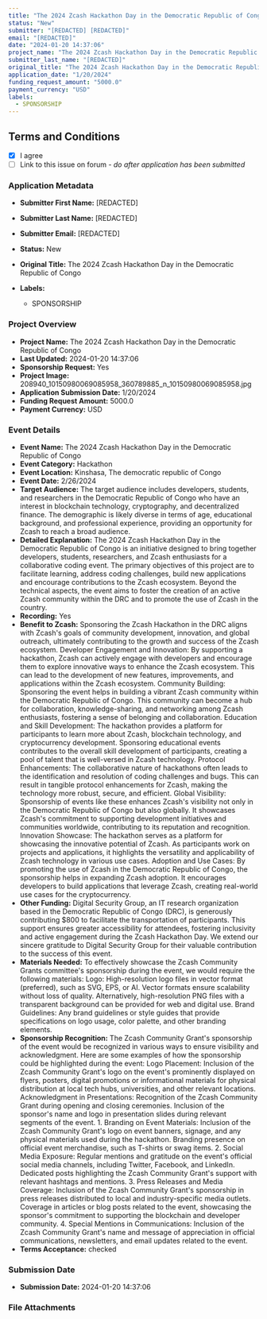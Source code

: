 ```yaml
---
title: "The 2024 Zcash Hackathon Day in the Democratic Republic of Congo"
status: "New"
submitter: "[REDACTED] [REDACTED]"
email: "[REDACTED]"
date: "2024-01-20 14:37:06"
project_name: "The 2024 Zcash Hackathon Day in the Democratic Republic of Congo"
submitter_last_name: "[REDACTED]"
original_title: "The 2024 Zcash Hackathon Day in the Democratic Republic of Congo"
application_date: "1/20/2024"
funding_request_amount: "5000.0"
payment_currency: "USD"
labels:
  - SPONSORSHIP
---
```


## Terms and Conditions

- [X] I agree
- [ ] Link to this issue on forum - _do after application has been submitted_

### Application Metadata

- **Submitter First Name:**
  [REDACTED]
- **Submitter Last Name:**
  [REDACTED]
- **Submitter Email:**
  [REDACTED]
- **Status:**
  New
- **Original Title:**
  The 2024 Zcash Hackathon Day in the Democratic Republic of Congo

- **Labels:**
  - SPONSORSHIP

### Project Overview

- **Project Name:**
  The 2024 Zcash Hackathon Day in the Democratic Republic of Congo
- **Last Updated:**
  2024-01-20 14:37:06
- **Sponsorship Request:**
  Yes
- **Project Image:**
  208940_10150980069085958_360789885_n_10150980069085958.jpg
- **Application Submission Date:**
  1/20/2024
- **Funding Request Amount:**
  5000.0
- **Payment Currency:**
  USD

### Event Details

- **Event Name:**
  The 2024 Zcash Hackathon Day in the Democratic Republic of Congo
- **Event Category:**
  Hackathon
- **Event Location:**
  Kinshasa, The democratic republic of Congo
- **Event Date:**
  2/26/2024
- **Target Audience:**
  The target audience includes developers, students, and researchers in the Democratic Republic of Congo who have an interest in blockchain technology, cryptography, and decentralized finance. The demographic is likely diverse in terms of age, educational background, and professional experience, providing an opportunity for Zcash to reach a broad audience.
- **Detailed Explanation:**
  The 2024 Zcash Hackathon Day in the Democratic Republic of Congo is an initiative designed to bring together developers, students, researchers, and Zcash enthusiasts for a collaborative coding event. The primary objectives of this project are to facilitate learning, address coding challenges, build new applications and encourage contributions to the Zcash ecosystem. Beyond the technical aspects, the event aims to foster the creation of an active Zcash community within the DRC and to promote the use of Zcash in the country.
- **Recording:**
  Yes
- **Benefit to Zcash:**
  Sponsoring the Zcash Hackathon in the DRC aligns with Zcash's goals of community development, innovation, and global outreach, ultimately contributing to the growth and success of the Zcash ecosystem. Developer Engagement and Innovation: By supporting a hackathon, Zcash can actively engage with developers and encourage them to explore innovative ways to enhance the Zcash ecosystem. This can lead to the development of new features, improvements, and applications within the Zcash ecosystem. Community Building: Sponsoring the event helps in building a vibrant Zcash community within the Democratic Republic of Congo. This community can become a hub for collaboration, knowledge-sharing, and networking among Zcash enthusiasts, fostering a sense of belonging and collaboration. Education and Skill Development: The hackathon provides a platform for participants to learn more about Zcash, blockchain technology, and cryptocurrency development. Sponsoring educational events contributes to the overall skill development of participants, creating a pool of talent that is well-versed in Zcash technology. Protocol Enhancements: The collaborative nature of hackathons often leads to the identification and resolution of coding challenges and bugs. This can result in tangible protocol enhancements for Zcash, making the technology more robust, secure, and efficient. Global Visibility: Sponsorship of events like these enhances Zcash's visibility not only in the Democratic Republic of Congo but also globally. It showcases Zcash's commitment to supporting development initiatives and communities worldwide, contributing to its reputation and recognition. Innovation Showcase: The hackathon serves as a platform for showcasing the innovative potential of Zcash. As participants work on projects and applications, it highlights the versatility and applicability of Zcash technology in various use cases. Adoption and Use Cases: By promoting the use of Zcash in the Democratic Republic of Congo, the sponsorship helps in expanding Zcash adoption. It encourages developers to build applications that leverage Zcash, creating real-world use cases for the cryptocurrency.
- **Other Funding:**
  Digital Security Group, an IT research organization based in the Democratic Republic of Congo (DRC), is generously contributing $800 to facilitate the transportation of participants. This support ensures greater accessibility for attendees, fostering inclusivity and active engagement during the Zcash Hackathon Day. We extend our sincere gratitude to Digital Security Group for their valuable contribution to the success of this event.
- **Materials Needed:**
  To effectively showcase the Zcash Community Grants committee's sponsorship during the event, we would require the following materials: Logo: 
   High-resolution logo files in vector format (preferred), such as SVG, EPS, or AI. Vector formats ensure scalability without loss of quality. Alternatively, high-resolution PNG files with a transparent background can be provided for web and digital use. Brand Guidelines: 
   Any brand guidelines or style guides that provide specifications on logo usage, color palette, and other branding elements.
- **Sponsorship Recognition:**
  The Zcash Community Grant's sponsorship of the event would be recognized in various ways to ensure visibility and acknowledgment. Here are some examples of how the sponsorship could be highlighted during the event: Logo Placement: 
   Inclusion of the Zcash Community Grant's logo on the event's prominently displayed on flyers, posters, digital promotions or informational materials for physical distribution at local tech hubs, universities, and other relevant locations. Acknowledgment in Presentations: 
   Recognition of the Zcash Community Grant during opening and closing ceremonies. Inclusion of the sponsor's name and logo in presentation slides during relevant segments of the event. 1. Branding on Event Materials: 
   Inclusion of the Zcash Community Grant's logo on event banners, signage, and any physical materials used during the hackathon. Branding presence on official event merchandise, such as T-shirts or swag items. 2. Social Media Exposure: 
   Regular mentions and gratitude on the event's official social media channels, including Twitter, Facebook, and LinkedIn. Dedicated posts highlighting the Zcash Community Grant's support with relevant hashtags and mentions. 3. Press Releases and Media Coverage: 
   Inclusion of the Zcash Community Grant's sponsorship in press releases distributed to local and industry-specific media outlets. Coverage in articles or blog posts related to the event, showcasing the sponsor's commitment to supporting the blockchain and developer community. 4. Special Mentions in Communications: 
   Inclusion of the Zcash Community Grant's name and message of appreciation in official communications, newsletters, and email updates related to the event.
- **Terms Acceptance:**
  checked

### Submission Date

- **Submission Date:**
  2024-01-20 14:37:06

### File Attachments


